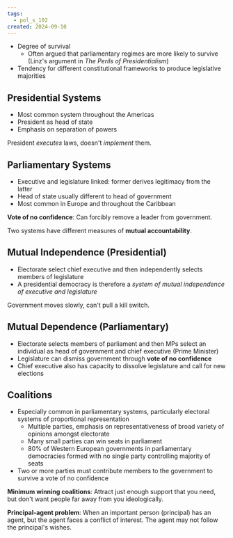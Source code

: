 ```yaml
---
tags:
  - pol_s_102
created: 2024-09-10
---
```


- Degree of survival
  - Often argued that parliamentary regimes are more likely to survive (Linz's argument in *The Perils of Presidentialism*)
- Tendency for different constitutional frameworks to produce legislative majorities

## Presidential Systems

- Most common system throughout the Americas
- President as head of state
- Emphasis on separation of powers

President *executes* laws, doesn't *implement* them.

## Parliamentary Systems

- Executive and legislature linked: former derives legitimacy from the latter
- Head of state usually different to head of government
- Most common in Europe and throughout the Caribbean

**Vote of no confidence**: Can forcibly remove a leader from government.

Two systems have different measures of **mutual accountability**.

## Mutual Independence (Presidential)

- Electorate select chief executive and then independently selects members of legislature
- A presidential democracy is therefore a *system of mutual independence of executive and legislature*

Government moves slowly, can't pull a kill switch.

## Mutual Dependence (Parliamentary)

- Electorate selects members of parliament and then MPs select an individual as head of government and chief executive (Prime Minister)
- Legislature can dismiss government through **vote of no confidence**
- Chief executive also has capacity to dissolve legislature and call for new elections

## Coalitions

- Especially common in parliamentary systems, particularly electoral systems of proportional representation
  - Multiple parties, emphasis on representativeness of broad variety of opinions amongst electorate
  - Many small parties can win seats in parliament
  - 80% of Western European governments in parliamentary democracies formed with no single party controlling majority of seats
- Two or more parties must contribute members to the government to survive a vote of no confidence

**Minimum winning coalitions**: Attract just enough support that you need, but don't want people far away from you ideologically.

**Principal-agent problem**: When an important person (principal) has an agent, but the agent faces a conflict of interest. The agent may not follow the principal's wishes.